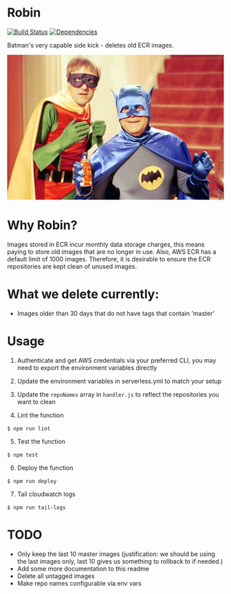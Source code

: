 # Robin

[![Build Status](https://travis-ci.org/nib-health-funds/robin.svg?branch=master)](https://travis-ci.org/nib-health-funds/robin)
[![Dependencies](https://david-dm.org/nib-health-funds/robin.svg)](https://david-dm.org/nib-health-funds/robin)

Batman's very capable side kick - deletes old ECR images.
<center><img src="images/robin.jpg"</img></center>

# Why Robin?

Images stored in ECR incur monthly data storage charges, this means paying to store old images that are no longer in use. Also, AWS ECR has a default limit of 1000 images. Therefore, it is desirable to ensure the ECR repositories are kept clean of unused images.

# What we delete currently:

- Images older than 30 days that do not have tags that contain 'master'

# Usage

1. Authenticate and get AWS credentials via your preferred CLI, you may need to export the environment variables directly

1. Update the environment variables in serverless.yml to match your setup

1. Update the `repoNames` array in `handler.js` to reflect the repositories you want to clean

1. Lint the function

```
$ npm run lint
```

5. Test the function

```
$ npm test
```

6. Deploy the function

```
$ npm run deploy
```

7. Tail cloudwatch logs

```
$ npm run tail-logs
```


# TODO

- Only keep the last 10 master images (justification: we should be using the last images only, last 10 gives us something to rollback to if needed.)
- Add some more documentation to this readme
- Delete all untagged images
- Make repo names configurable via env vars